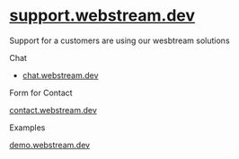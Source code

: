 # [support.webstream.dev](https://support.webstream.dev/)

Support for a customers are using our wesbtream solutions

Chat
+ [chat.webstream.dev](https://chat.webstream.dev/)

Form for Contact

[contact.webstream.dev](https://contact.webstream.dev/)


Examples

[demo.webstream.dev](https://demo.webstream.dev/)
